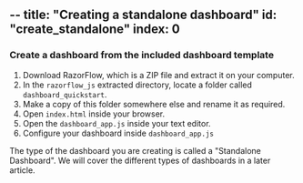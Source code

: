 --
title: "Creating a standalone dashboard"
id: "create_standalone"
index: 0
--


### Create a dashboard from the included dashboard template

1. Download RazorFlow, which is a ZIP file and extract it on your computer.
2. In the `razorflow_js` extracted directory, locate a folder called `dashboard_quickstart`.
3. Make a copy of this folder somewhere else and rename it as required.
4. Open `index.html` inside your browser.
5. Open the `dashboard_app.js` inside your text editor.
6. Configure your dashboard inside `dashboard_app.js`

The type of the dashboard you are creating is called a "Standalone Dashboard". We will cover the different types of dashboards in a later article.